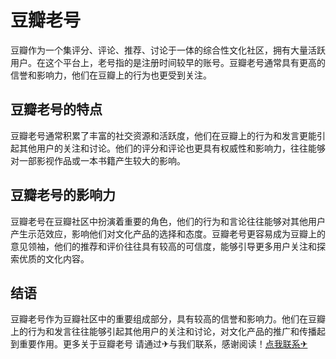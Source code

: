 # 豆瓣老号

豆瓣作为一个集评分、评论、推荐、讨论于一体的综合性文化社区，拥有大量活跃用户。在这个平台上，老号指的是注册时间较早的账号。豆瓣老号通常具有更高的信誉和影响力，他们在豆瓣上的行为也更受到关注。

## 豆瓣老号的特点

豆瓣老号通常积累了丰富的社交资源和活跃度，他们在豆瓣上的行为和发言更能引起其他用户的关注和讨论。他们的评分和评论也更具有权威性和影响力，往往能够对一部影视作品或一本书籍产生较大的影响。

## 豆瓣老号的影响力

豆瓣老号在豆瓣社区中扮演着重要的角色，他们的行为和言论往往能够对其他用户产生示范效应，影响他们对文化产品的选择和态度。豆瓣老号更容易成为豆瓣上的意见领袖，他们的推荐和评价往往具有较高的可信度，能够引导更多用户关注和探索优质的文化内容。

## 结语

豆瓣老号作为豆瓣社区中的重要组成部分，具有较高的信誉和影响力。他们在豆瓣上的行为和发言往往能够引起其他用户的关注和讨论，对文化产品的推广和传播起到重要作用。更多关于豆瓣老号 请通过✈与我们联系，感谢阅读！[点我联系✈](https://box.k02.cc)
